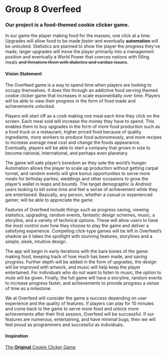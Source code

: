 # Group 8 Overfeed

### Our project is a food-themed cookie clicker game.
In our game the player making food for the masses, one click at a time. Upgrades will allow food to be made *faster* and eventually **automation** will be unlocked. Statistics are planned to show the player the progress they've made, larger upgrades will move the player primarily into a management position and eventually a World Power that coerces nations with filling meals ~~and threatens them with diabetes and cardiac issues~~.
#### Vision Statement
The Overfeed game is a way to spend time when players are looking to occupy themselves. It does this through an addictive food serving themed cookie clicker game that increases in scale exponentially over time. Players will be able to view their progress in the form of food made and achievements unlocked.

Players will start off as a cook making one meal each time they click on the screen. Each meal sold will increase the money they have to spend. This enables them to buy upgrades in the form of more food production such as a food truck or a restaurant, higher priced food because of quality ingredients, more workers to produce food autonomously, and more recipes to increase average meal cost and change the foods appearance. Eventually, players will be able to start a company that grows in size to become national, international, and perhaps even planetary.

The game will sate player’s boredom as they sate the world’s hunger. Automation allows the player to scale up production without getting carpal tunnel, and random events will give bonus opportunities to serve more meals for birthday parties, weddings and other occasions to grow the player’s wallet in leaps and bounds. The target demographic is Android users looking to kill some time and feel a sense of achievement while they are entertained. Basically, any person, whether a casual or experienced gamer, will be able to appreciate the game.

Features of Overfeed include things such as progress saving, viewing statistics, upgrading, random events, fantastic design schemes, music, a storyline, and a variety of technical options. These will allow users to have the most control over how they choose to play the game and deliver a satisfying experience. Competing click-type games will be left in Overfeed’s shadow as it takes the spotlight with stunning features, storylines and a simple, sleek, intuitive design.

The app will begin in early iterations with the bare bones of the game: making food, keeping track of how much has been made, and saving progress. Further depth will be added in the form of upgrades, the design will be improved with artwork, and music will help keep the player entertained. For individuals who do not want to listen to music, the option to mute will be given. Finally, the full game will have a storyline, random events to increase progress faster, and achievements to provide progress a sense of time as a milestone.

We at Overfeed will consider the game a success depending on user experience and the quality of features. If players can play for 10 minutes and come back to the game to serve more food and unlock more achievements after their first session, Overfeed will be successful. If our features are numerous, entertaining, and have minimal bugs, then we will feel proud as programmers and successful as individuals.


#### Inspiration
[The **Original** Cookie Clicker Game](https://orteil.dashnet.org/cookieclicker/)
